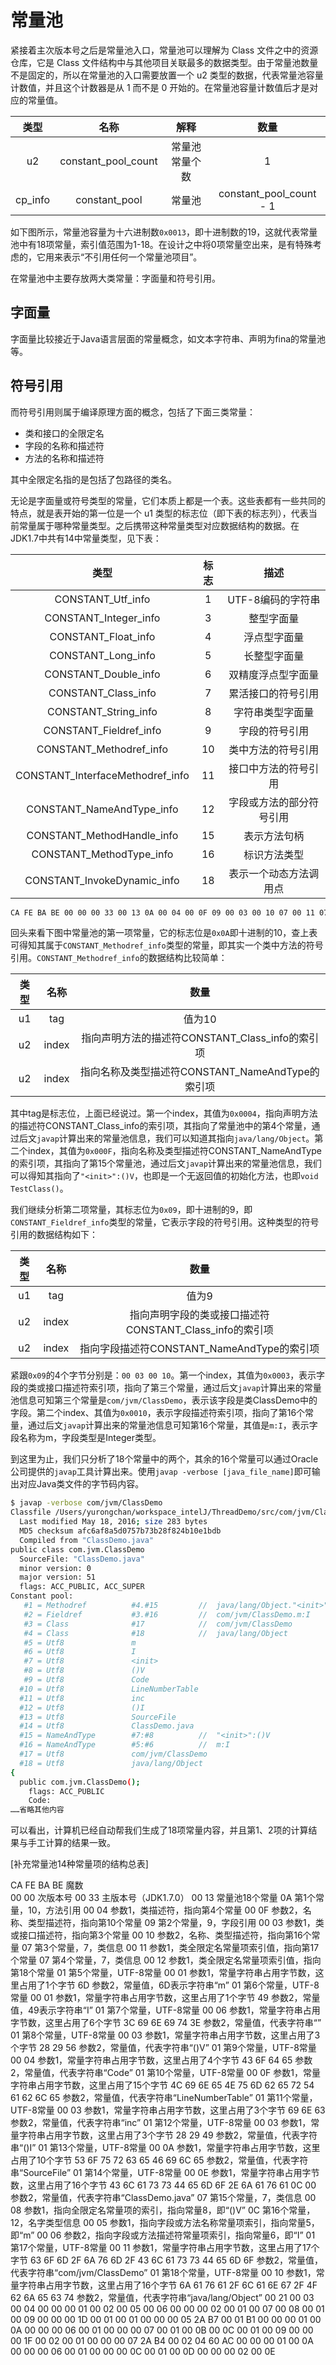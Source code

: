 # 常量池

紧接着主次版本号之后是常量池入口，常量池可以理解为 Class 文件之中的资源仓库，它是 Class 文件结构中与其他项目关联最多的数据类型。由于常量池数量不是固定的，所以在常量池的入口需要放置一个 u2 类型的数据，代表常量池容量计数值，并且这个计数器是从 1 而不是 0 开始的。在常量池容量计数值后才是对应的常量值。

|类型|名称|解释|数量|
|:---:|:---:|:---:|:---:|
|u2|constant_pool_count|常量池常量个数|1|
|cp_info|constant_pool|常量池|constant_pool_count - 1|

如下图所示，常量池容量为十六进制数`0x0013`，即十进制数的19，这就代表常量池中有18项常量，索引值范围为1-18。在设计之中将0项常量空出来，是有特殊考虑的，它用来表示“不引用任何一个常量池项目”。

在常量池中主要存放两大类常量：字面量和符号引用。

## 字面量

字面量比较接近于Java语言层面的常量概念，如文本字符串、声明为fina的常量池等。

## 符号引用

而符号引用则属于编译原理方面的概念，包括了下面三类常量：

- 类和接口的全限定名
- 字段的名称和描述符
- 方法的名称和描述符

其中全限定名指的是包括了包路径的类名。

无论是字面量或符号类型的常量，它们本质上都是一个表。这些表都有一些共同的特点，就是表开始的第一位是一个 u1 类型的标志位（即下表的标志列），代表当前常量属于哪种常量类型。之后携带这种常量类型对应数据结构的数据。在JDK1.7中共有14中常量类型，见下表：

|类型|标志|描述|
|:---:|:---:|:---:|
|CONSTANT_Utf_info|1|UTF-8编码的字符串|
|CONSTANT_Integer_info|3|整型字面量|
|CONSTANT_Float_info|4|浮点型字面量|
|CONSTANT_Long_info|5|长整型字面量|
|CONSTANT_Double_info|6|双精度浮点型字面量|
|CONSTANT_Class_info|7|累活接口的符号引用|
|CONSTANT_String_info|8|字符串类型字面量|
|CONSTANT_Fieldref_info|9|字段的符号引用|
|CONSTANT_Methodref_info|10|类中方法的符号引用|
|CONSTANT_InterfaceMethodref_info|11|接口中方法的符号引用|
|CONSTANT_NameAndType_info|12|字段或方法的部分符号引用|
|CONSTANT_MethodHandle_info|15|表示方法句柄|
|CONSTANT_MethodType_info|16|标识方法类型|
|CONSTANT_InvokeDynamic_info|18|表示一个动态方法调用点|

```bash
CA FE BA BE 00 00 00 33 00 13 0A 00 04 00 0F 09 00 03 00 10 07 00 11 07 00 12 01 00 01 6D 01 00 01 49 01 00 06 3C 69 6E 69 74 3E 01 00 03 28 29 56 01 00 04 43 6F 64 65 01 00 0F 4C 69 6E 65 4E 75 6D 62 65 72 54 61 62 6C 65 01 00 03 69 6E 63 01 00 03 28 29 49 01 00 0A 53 6F 75 72 63 65 46 69 6C 65 01 00 0E 43 6C 61 73 73 44 65 6D 6F 2E 6A 61 76 61 0C 00 07 00 08 0C 00 05 00 06 01 00 11 63 6F 6D 2F 6A 76 6D 2F 43 6C 61 73 73 44 65 6D 6F 01 00 10 6A 61 76 61 2F 6C 61 6E 67 2F 4F 62 6A 65 63 74 00 21 00 03 00 04 00 00 00 01 00 02 00 05 00 06 00 00 00 02 00 01 00 07 00 08 00 01 00 09 00 00 00 1D 00 01 00 01 00 00 00 05 2A B7 00 01 B1 00 00 00 01 00 0A 00 00 00 06 00 01 00 00 00 07 00 01 00 0B 00 0C 00 01 00 09 00 00 00 1F 00 02 00 01 00 00 00 07 2A B4 00 02 04 60 AC 00 00 00 01 00 0A 00 00 00 06 00 01 00 00 00 0C 00 01 00 0D 00 00 00 02 00 0E
```

回头来看下图中常量池的第一项常量，它的标志位是`0x0A`即十进制的10，查上表可得知其属于`CONSTANT_Methodref_info`类型的常量，即其实一个类中方法的符号引用。`CONSTANT_Methodref_info`的数据结构比较简单：

|类型|名称|数量|
|:---:|:---:|:---:|
|u1|tag|值为10|
|u2|index|指向声明方法的描述符CONSTANT_Class_info的索引项|
|u2|index|指向名称及类型描述符CONSTANT_NameAndType的索引项|

其中tag是标志位，上面已经说过。第一个index，其值为`0x0004`，指向声明方法的描述符CONSTANT_Class_info的索引项，其指向了常量池中的第4个常量，通过后文`javap`计算出来的常量池信息，我们可以知道其指向`java/lang/Object`。第二个index，其值为`0x000F`，指向名称及类型描述符CONSTANT_NameAndType的索引项，其指向了第15个常量池，通过后文`javap`计算出来的常量池信息，我们可以得知其指向了`"<init>":()V`，也即是一个无返回值的初始化方法，也即`void TestClass()`。

我们继续分析第二项常量，其标志位为`0x09`，即十进制的9，即`CONSTANT_Fieldref_info`类型的常量，它表示字段的符号引用。这种类型的符号引用的数据结构如下：

|类型|名称|数量|
|:---:|:---:|:---:|
|u1|tag|值为9|
|u2|index|指向声明字段的类或接口描述符CONSTANT_Class_info的索引项|
|u2|index|指向字段描述符CONSTANT_NameAndType的索引项|

紧跟`0x09`的4个字节分别是：`00 03 00 10`。第一个index，其值为`0x0003`，表示字段的类或接口描述符索引项，指向了第三个常量，通过后文`javap`计算出来的常量池信息可知第三个常量是`com/jvm/ClassDemo`，表示该字段是类ClassDemo中的字段。第二个index、其值为`0x0010`，表示字段描述符索引项，指向了第16个常量，通过后文`javap`计算出来的常量池信息可知第16个常量，其值是`m:I`，表示字段名称为m，字段类型是Integer类型。

到这里为止，我们只分析了18个常量中的两个，其余的16个常量可以通过Oracle公司提供的`javap`工具计算出来。使用`javap -verbose [java_file_name]`即可输出对应Java类文件的字节码内容。

```bash
$ javap -verbose com/jvm/ClassDemo
Classfile /Users/yurongchan/workspace_intelJ/ThreadDemo/src/com/jvm/ClassDemo.class
  Last modified May 18, 2016; size 283 bytes
  MD5 checksum afc6af8a5d0757b73b28f824b10e1bdb
  Compiled from "ClassDemo.java"
public class com.jvm.ClassDemo
  SourceFile: "ClassDemo.java"
  minor version: 0
  major version: 51
  flags: ACC_PUBLIC, ACC_SUPER
Constant pool:
   #1 = Methodref          #4.#15         //  java/lang/Object."<init>":()V
   #2 = Fieldref           #3.#16         //  com/jvm/ClassDemo.m:I
   #3 = Class              #17            //  com/jvm/ClassDemo
   #4 = Class              #18            //  java/lang/Object
   #5 = Utf8               m
   #6 = Utf8               I
   #7 = Utf8               <init>
   #8 = Utf8               ()V
   #9 = Utf8               Code
  #10 = Utf8               LineNumberTable
  #11 = Utf8               inc
  #12 = Utf8               ()I
  #13 = Utf8               SourceFile
  #14 = Utf8               ClassDemo.java
  #15 = NameAndType        #7:#8          //  "<init>":()V
  #16 = NameAndType        #5:#6          //  m:I
  #17 = Utf8               com/jvm/ClassDemo
  #18 = Utf8               java/lang/Object
{
  public com.jvm.ClassDemo();
    flags: ACC_PUBLIC
    Code:
……省略其他内容
```

可以看出，计算机已经自动帮我们生成了18项常量内容，并且第1、2项的计算结果与手工计算的结果一致。

[补充常量池14种常量项的结构总表]







CA FE BA BE    魔数  
00 00  次版本号
00 33  主版本号（JDK1.7.0）
00 13  常量池18个常量
0A 第1个常量，10，方法引用
00 04 参数1，类描述符，指向第4个常量
00 0F 参数2，名称、类型描述符，指向第10个常量
09 第2个常量，9，字段引用
00 03 参数1，类或接口描述符，指向第3个常量
00 10 参数2，名称、类型描述符，指向第16个常量
07 第3个常量，7，类信息
00 11 参数1，类全限定名常量项索引值，指向第17个常量
07 第4个常量，7，类信息
00 12 参数1，类全限定名常量项索引值，指向第18个常量
01 第5个常量，UTF-8常量
00 01 参数1，常量字符串占用字节数，这里占用了1个字节
6D 参数2，常量值，6D表示字符串“m”
01 第6个常量，UTF-8常量
00 01 参数1，常量字符串占用字节数，这里占用了1个字节
49 参数2，常量值，49表示字符串“I”
01 第7个常量，UTF-8常量
00 06 参数1，常量字符串占用字节数，这里占用了6个字节
3C 69 6E 69 74 3E 参数2，常量值，代表字符串“<init>”
01 第8个常量，UTF-8常量
00 03 参数1，常量字符串占用字节数，这里占用了3个字节
28 29 56 参数2，常量值，代表字符串“()V”
01 第9个常量，UTF-8常量
00 04 参数1，常量字符串占用字节数，这里占用了4个字节
43 6F 64 65 参数2，常量值，代表字符串“Code”
01 第10个常量，UTF-8常量
00 0F 参数1，常量字符串占用字节数，这里占用了15个字节
4C 69 6E 65 4E 75 6D 62 65 72 54 61 62 6C 65 参数2，常量值，代表字符串“LineNumberTable”
01 第11个常量，UTF-8常量
00 03 参数1，常量字符串占用字节数，这里占用了3个字节
69 6E 63 参数2，常量值，代表字符串“inc”
01 第12个常量，UTF-8常量
00 03 参数1，常量字符串占用字节数，这里占用了3个字节
28 29 49 参数2，常量值，代表字符串“()I”
01 第13个常量，UTF-8常量
00 0A 参数1，常量字符串占用字节数，这里占用了10个字节
53 6F 75 72 63 65 46 69 6C 65 参数2，常量值，代表字符串“SourceFile”
01 第14个常量，UTF-8常量
00 0E 参数1，常量字符串占用字节数，这里占用了16个字节
43 6C 61 73 73 44 65 6D 6F 2E 6A 61 76 61 0C 00 参数2，常量值，代表字符串“ClassDemo.java”
07 第15个常量，7，类信息
00 08 参数1，指向全限定名常量项的索引，指向常量8，即“()V”
0C 第16个常量，12，名字类型信息
00 05 参数1，指向字段或方法名称常量项索引，指向常量5，即“m”
00 06 参数2，指向字段或方法描述符常量项索引，指向常量6，即“I”
01 第17个常量，UTF-8常量
00 11 参数1，常量字符串占用字节数，这里占用了17个字节
63 6F 6D 2F 6A 76 6D 2F 43 6C 61 73 73 44 65 6D 6F 参数2，常量值，代表字符串“com/jvm/ClassDemo”
01 第18个常量，UTF-8常量
00 10 参数1，常量字符串占用字节数，这里占用了16个字节
6A 61 76 61 2F 6C 61 6E 67 2F 4F 62 6A 65 63 74 参数2，常量值，代表字符串“java/lang/Object”
00 21 00 03 00 04 00 00 00 01 00 02 00 05 00 06 00 00 00 02 00 01 00 07 00 08 00 01 00 09 00 00 00 1D 00 01 00 01 00 00 00 05 2A B7 00 01 B1 00 00 00 01 00 0A 00 00 00 06 00 01 00 00 00 07 00 01 00 0B 00 0C 00 01 00 09 00 00 00 1F 00 02 00 01 00 00 00 07 2A B4 00 02 04 60 AC 00 00 00 01 00 0A 00 00 00 06 00 01 00 00 00 0C 00 01 00 0D 00 00 00 02 00 0E




